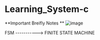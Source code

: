 # Learning_System-c

**Important Breifly Notes
**
![image](https://github.com/user-attachments/assets/04495f8a-794c-4294-8c79-bfad2d2db1c6)

FSM -----------> FINITE STATE MACHINE 
